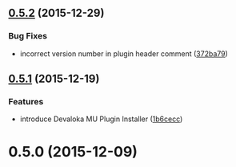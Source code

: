 <a name="0.5.2"></a>
## [0.5.2](https://github.com/devaloka/devaloka-wp/compare/v0.5.1...v0.5.2) (2015-12-29)


### Bug Fixes

* incorrect version number in plugin header comment ([372ba79](https://github.com/devaloka/devaloka-wp/commit/372ba79))



<a name="0.5.1"></a>
## [0.5.1](https://github.com/devaloka/devaloka-wp/compare/v0.5.0...v0.5.1) (2015-12-19)


### Features

* introduce Devaloka MU Plugin Installer ([1b6cecc](https://github.com/devaloka/devaloka-wp/commit/1b6cecc))



<a name="0.5.0"></a>
# 0.5.0 (2015-12-09)
